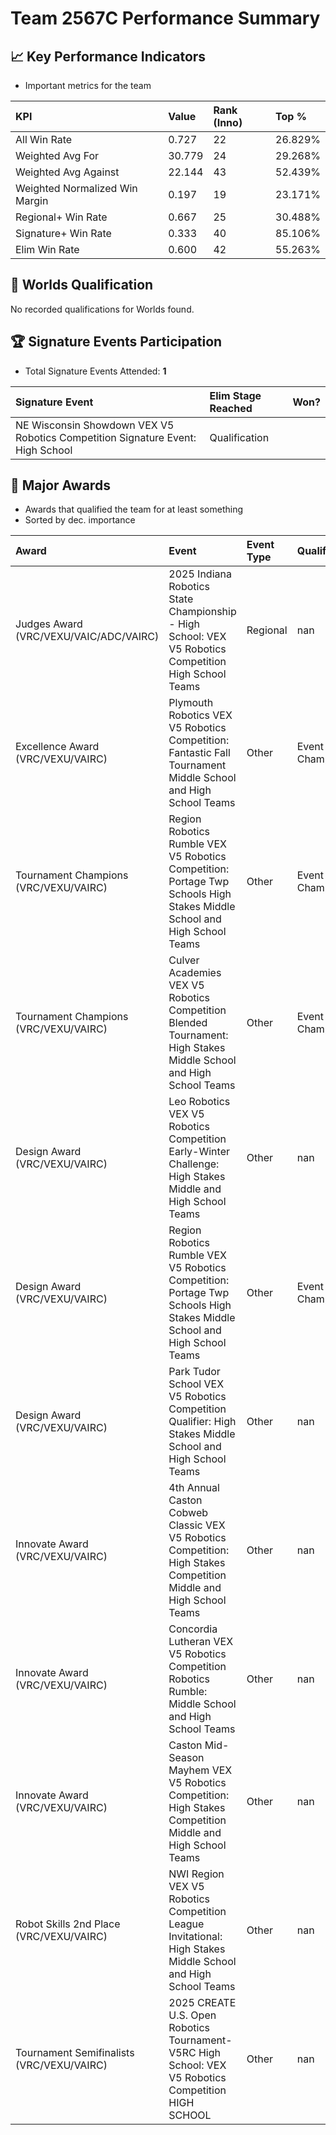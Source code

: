 # Team 2567C Performance Summary

## 📈 Key Performance Indicators
- Important metrics for the team

| KPI | Value | Rank (Inno) | Top % |
|:---|:-----|:----|:-----|
| All Win Rate | 0.727 | 22 | 26.829% |
| Weighted Avg For | 30.779 | 24 | 29.268% |
| Weighted Avg Against | 22.144 | 43 | 52.439% |
| Weighted Normalized Win Margin | 0.197 | 19 | 23.171% |
| Regional+ Win Rate | 0.667 | 25 | 30.488% |
| Signature+ Win Rate | 0.333 | 40 | 85.106% |
| Elim Win Rate | 0.600 | 42 | 55.263% |


## 🎯 Worlds Qualification
No recorded qualifications for Worlds found.

## 🏆 Signature Events Participation
- Total Signature Events Attended: **1**

| Signature Event | Elim Stage Reached | Won? |
|:----------------|:-------------------|:----|
| NE Wisconsin Showdown VEX V5 Robotics Competition Signature Event: High School | Qualification |  |


## 🥇 Major Awards
- Awards that qualified the team for at least something
- Sorted by dec. importance

| Award | Event | Event Type | Qualification |
|:------|:------|:-----------|:--------------|
| Judges Award (VRC/VEXU/VAIC/ADC/VAIRC) | 2025 Indiana Robotics State Championship - High School: VEX V5 Robotics Competition High School Teams | Regional | nan |
| Excellence Award (VRC/VEXU/VAIRC) | Plymouth Robotics VEX V5 Robotics Competition: Fantastic Fall Tournament Middle School and High School Teams | Other | Event Region Championship |
| Tournament Champions (VRC/VEXU/VAIRC) | Region Robotics Rumble VEX V5 Robotics Competition: Portage Twp Schools High Stakes Middle School and High School Teams | Other | Event Region Championship |
| Tournament Champions (VRC/VEXU/VAIRC) | Culver Academies VEX V5 Robotics Competition Blended Tournament: High Stakes Middle School and High School Teams | Other | Event Region Championship |
| Design Award (VRC/VEXU/VAIRC) | Leo Robotics VEX V5 Robotics Competition Early-Winter Challenge: High Stakes Middle and High School Teams | Other | nan |
| Design Award (VRC/VEXU/VAIRC) | Region Robotics Rumble VEX V5 Robotics Competition: Portage Twp Schools High Stakes Middle School and High School Teams | Other | Event Region Championship |
| Design Award (VRC/VEXU/VAIRC) | Park Tudor School VEX V5 Robotics Competition Qualifier: High Stakes Middle School and High School Teams | Other | nan |
| Innovate Award (VRC/VEXU/VAIRC) | 4th Annual Caston Cobweb Classic VEX V5 Robotics Competition: High Stakes Competition Middle and High School Teams | Other | nan |
| Innovate Award (VRC/VEXU/VAIRC) | Concordia Lutheran VEX V5 Robotics Competition Robotics Rumble: Middle School and High School Teams | Other | nan |
| Innovate Award (VRC/VEXU/VAIRC) | Caston Mid-Season Mayhem VEX V5 Robotics Competition: High Stakes Competition Middle and High School Teams | Other | nan |
| Robot Skills 2nd Place (VRC/VEXU/VAIRC) | NWI Region VEX V5 Robotics Competition League Invitational: High Stakes Middle School and High School Teams | Other | nan |
| Tournament Semifinalists (VRC/VEXU/VAIRC) | 2025 CREATE U.S. Open Robotics Tournament- V5RC High School: VEX V5 Robotics Competition HIGH SCHOOL | Other | nan |

